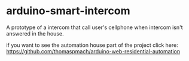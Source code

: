 # arduino-smart-intercom
A prototype of a intercom that call user's cellphone when intercom isn't answered in the house.

if you want to see the automation house part of the project click here: https://github.com/thomaspmach/arduino-web-residential-automation
